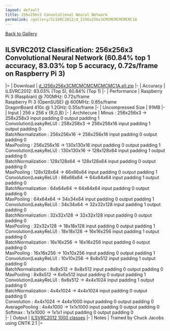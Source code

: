 ```yaml
---
layout: default
title: 256x256x3 Convolutional Neural Network
permalink: /gallery/ILSVRC2012/d_I256x256x3CMCMCMCMCMCMC1A
---
```


[Back to Gallery](/ELL/gallery)

## ILSVRC2012 Classification: 256x256x3 Convolutional Neural Network (60.84% top 1 accuracy, 83.03% top 5 accuracy, 0.72s/frame on Raspberry Pi 3)

|=
| Download | [d_I256x256x3CMCMCMCMCMCMC1A.ell.zip](https://github.com/Microsoft/ELL-models/raw/master/models/ILSVRC2012/d_I256x256x3CMCMCMCMCMCMC1A/d_I256x256x3CMCMCMCMCMCMC1A.ell.zip)
|-
| Accuracy | ILSVRC2012: 83.03% (Top 5), 60.84% (Top 1) 
|-
| Performance | Raspberry Pi 3 (Raspbian) @ 700MHz: 0.72s/frame<br>Raspberry Pi 3 (OpenSUSE) @ 600MHz: 0.85s/frame<br>DragonBoard 410c @ 1.2GHz: 0.55s/frame
|-
| Uncompressed Size | 91MB
|-
| Input | 256 x 256 x {R,G,B}
|-
| Architecure | Minus :  256x256x3  ->  258x258x3  input padding 0  output padding 1<br>Convolution(LeakyReLU) :  258x258x3  ->  256x256x16  input padding 1  output padding 0<br>BatchNormalization :  256x256x16  ->  256x256x16  input padding 0  output padding 0<br>MaxPooling :  256x256x16  ->  130x130x16  input padding 0  output padding 1<br>Convolution(LeakyReLU) :  130x130x16  ->  128x128x64  input padding 1  output padding 0<br>BatchNormalization :  128x128x64  ->  128x128x64  input padding 0  output padding 0<br>MaxPooling :  128x128x64  ->  66x66x64  input padding 0  output padding 1<br>Convolution(LeakyReLU) :  66x66x64  ->  64x64x64  input padding 1  output padding 0<br>BatchNormalization :  64x64x64  ->  64x64x64  input padding 0  output padding 0<br>MaxPooling :  64x64x64  ->  34x34x64  input padding 0  output padding 1<br>Convolution(LeakyReLU) :  34x34x64  ->  32x32x128  input padding 1  output padding 0<br>BatchNormalization :  32x32x128  ->  32x32x128  input padding 0  output padding 0<br>MaxPooling :  32x32x128  ->  18x18x128  input padding 0  output padding 1<br>Convolution(LeakyReLU) :  18x18x128  ->  16x16x256  input padding 1  output padding 0<br>BatchNormalization :  16x16x256  ->  16x16x256  input padding 0  output padding 0<br>MaxPooling :  16x16x256  ->  10x10x256  input padding 0  output padding 1<br>Convolution(LeakyReLU) :  10x10x256  ->  8x8x512  input padding 1  output padding 0<br>BatchNormalization :  8x8x512  ->  8x8x512  input padding 0  output padding 0<br>MaxPooling :  8x8x512  ->  6x6x512  input padding 0  output padding 1<br>Convolution(LeakyReLU) :  6x6x512  ->  4x4x1024  input padding 1  output padding 0<br>BatchNormalization :  4x4x1024  ->  4x4x1024  input padding 0  output padding 0<br>Convolution :  4x4x1024  ->  4x4x1000  input padding 0  output padding 0<br>AveragePooling :  4x4x1000  ->  1x1x1000  input padding 0  output padding 0<br>Softmax :  1x1x1000  ->  1x1x1  input padding 0  output padding 0<br>
|-
| Output | [ILSVRC2012 1000 classes](https://github.com/Microsoft/ELL-models/raw/master/models/ILSVRC2012/categories.txt)
|-
| Notes | Trained by Chuck Jacobs using CNTK 2.1
|=
